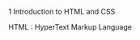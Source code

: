 1 Introduction to HTML and CSS

HTML : HyperText Markup Language

<!-- Comment on a single line -->
<!--
    This comment is over multiple lines.
    Comment can be used to inform and for detailed documentation
 -->
